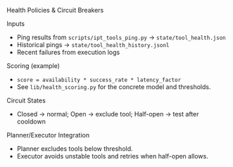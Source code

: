 Health Policies & Circuit Breakers

Inputs
- Ping results from `scripts/ipt_tools_ping.py` → `state/tool_health.json`
- Historical pings → `state/tool_health_history.jsonl`
- Recent failures from execution logs

Scoring (example)
- `score = availability * success_rate * latency_factor`
- See `lib/health_scoring.py` for the concrete model and thresholds.

Circuit States
- Closed → normal; Open → exclude tool; Half-open → test after cooldown

Planner/Executor Integration
- Planner excludes tools below threshold.
- Executor avoids unstable tools and retries when half-open allows.


